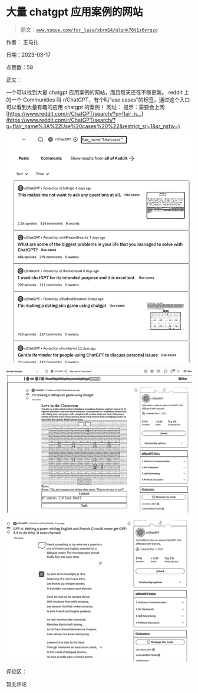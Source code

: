 # 大量 chatgpt 应用案例的网站

> 原文：[`www.yuque.com/for_lazy/xkrm14/glqnk76t1z6vrqzq`](https://www.yuque.com/for_lazy/xkrm14/glqnk76t1z6vrqzq)

作者： 王马扎

日期：2023-03-17

点赞数：58

正文：

一个可以找到大量 chatgpt 应用案例的网站，而且每天还在不断更新。 reddit 上的一个 Communities 叫 r/ChatGPT，有个叫“use cases”的标签，通过这个入口可以看到大量有趣的应用 chatgpt 的案例！ 网址： 提示：需要会上网[https://www.reddit.com/r/ChatGPT/search/?q=flair_n...](https://www.reddit.com/r/ChatGPT/search/?q=flair_name%3A%22Use%20cases%20%22&restrict_sr=1&sr_nsfw=)

![](img/7e13259785fab0e35db9868351456b44.png)

![](img/f01104608201334a98b459ed00eca6c6.png)

![](img/f9f28bb45d801e0218b41d6dabda7ad7.png)

评论区：

暂无评论

